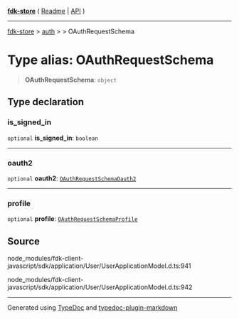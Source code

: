 [**fdk-store**](../../../README.md) ( [Readme](../../../README.md) \| [API](../../../API.md) )

---

[fdk-store](../../../API.md) > [auth](../../README.md) > [<internal>](../README.md) > OAuthRequestSchema

# Type alias: OAuthRequestSchema

> **OAuthRequestSchema**: `object`

## Type declaration

### is_signed_in

`optional` **is_signed_in**: `boolean`

---

### oauth2

`optional` **oauth2**: [`OAuthRequestSchemaOauth2`](type-alias.OAuthRequestSchemaOauth2.md)

---

### profile

`optional` **profile**: [`OAuthRequestSchemaProfile`](type-alias.OAuthRequestSchemaProfile.md)

## Source

node_modules/fdk-client-javascript/sdk/application/User/UserApplicationModel.d.ts:941

node_modules/fdk-client-javascript/sdk/application/User/UserApplicationModel.d.ts:942

---

Generated using [TypeDoc](https://typedoc.org/) and [typedoc-plugin-markdown](https://www.npmjs.com/package/typedoc-plugin-markdown)
